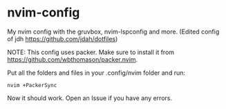 # nvim-config
My nvim config with the gruvbox, nvim-lspconfig and more. (Edited config of jdh https://github.com/jdah/dotfiles)

NOTE: This config uses packer. Make sure to install it from https://github.com/wbthomason/packer.nvim.

Put all the folders and files in your .config/nvim folder and run:

```
nvim +PackerSync
```

Now it should work. Open an Issue if you have any errors.
